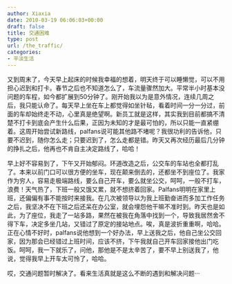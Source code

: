 ```yaml
---
author: Xiaxia
date: 2010-03-19 06:06:03+00:00
draft: false
title: 交通困难
type: post
url: /the_traffic/
categories:
- 平淡生活
---
```


又到周末了，今天早上起床的时候我幸福的想着，明天终于可以睡懒觉，可以不用担心迟到和打卡。春节之后也不知道怎么了，车流量骤然加大。平常半小时基本没问题的车程，如今都扩展到50分钟了。刚开始我以为是意外情况，连续几周之后，我只能认命了。每天早上坐在车上都觉得如坐针毡，看着时间一分一分过，前面的车却始终走不动，心里真是绝望啊。新员工就是这样，其实我到目前都搞不清楚不打卡到底会产生什么后果，正因为未知的才是最可怕的，所以只能一直紧绷着。这周开始尝试新路线，palfans说可能其他路不堵呢？我很功利的告诉他，只要不迟到，随你怎么走；只要迟到了，怎么走都是错。昨天又再次经历最后几分钟的挣扎之后，他再也不肯自主决定路线了，哈哈！
  
早上好不容易到了，下午又开始郁闷。环道改造之后，公交车的车站也全都打乱了。本来以前门口可以很方便的坐车，现在颠来倒去的，还都坐不到座位了。我家作为穷人，容易走极端路线，要么自己开车，要么就坐公交，呵呵，一般不打车，浪费！天气热了，下班一般又饿又累，就不想挤着回家。Palfans明明在家里上班，还偏偏有事不能按时来接我。在几次被领导以为我上班勤奋进而多加工作任务之后，我坚决不在下班之后还呆在办公室，就会埋怨他干嘛不准时到。昨天也是如此，为了座位，我走了一站多路，果然在被我在角落中找到一个，导致我居然舍不得下车，决定多坐几站，又错过了原定的接站地点。唉，真是波折重重啊，哈哈。正在心情不好时，palfans说他想到一个好办法，早上送我之后，他自己坐公交回家，因为那会已经错过上班时间，应该不挤，下午我就自己开车回家接他出门吃饭。呵呵，我一下就乐了，问他，那他是不是太辛苦了，要不早上别送我了，他说，觉得我早上开车太可怜了，哈哈。
  
哎，交通问题暂时解决了。看来生活真就是这么不断的遇到和解决问题··· 
